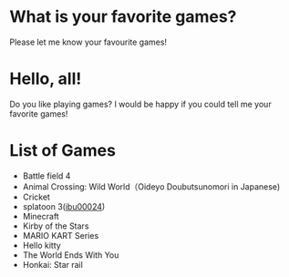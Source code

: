 # What is your favorite games?
Please let me know your favourite games!

# Hello, all!
Do you like playing games? I would be happy if you could tell me your favorite games!

# List of Games
- Battle field 4
- Animal Crossing: Wild World（Oideyo Doubutsunomori in Japanese)
- Cricket
- splatoon 3([ibu00024](https://github.com/ibu00024/AttractingContributors))
- Minecraft
- Kirby of the Stars
- MARIO KART Series
- Hello kitty
- The World Ends With You
- Honkai: Star rail
